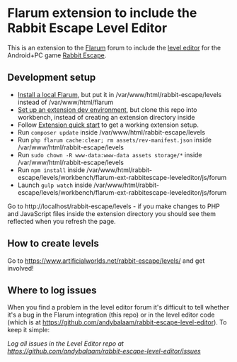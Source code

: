 # Flarum extension to include the Rabbit Escape Level Editor

This is an extension to the [Flarum](https://flarum.org/) forum to include the
[level editor](https://github.com/andybalaam/rabbit-escape-level-editor) for
the Android+PC game
[Rabbit Escape](http://artificialworlds.net/rabbit-escape/).

## Development setup

* [Install a local
  Flarum](https://www.artificialworlds.net/blog/2018/08/22/installing-flarum-on-ubuntu-18-04/),
  but put it in /var/www/html/rabbit-escape/levels instead of
  /var/www/html/flarum
* [Set up an extension dev
  environment](https://www.artificialworlds.net/blog/2018/09/06/writing-a-new-flarum-extension-on-ubuntu/),
  but clone this repo into workbench, instead of creating an extension
  directory inside
* Follow [Extension quick start](https://flarum.org/docs/extend/start/) to get
  a working extension setup.
* Run `composer update` inside /var/www/html/rabbit-escape/levels
* Run `php flarum cache:clear; rm assets/rev-manifest.json` inside /var/www/html/rabbit-escape/levels
* Run `sudo chown -R www-data:www-data assets storage/*` inside /var/www/html/rabbit-escape/levels
* Run `npm install` inside
  /var/www/html/rabbit-escape/levels/workbench/flarum-ext-rabbitescape-leveleditor/js/forum
* Launch `gulp watch` inside
  /var/www/html/rabbit-escape/levels/workbench/flarum-ext-rabbitescape-leveleditor/js/forum

Go to http://localhost/rabbit-escape/levels - if you make changes to PHP and
JavaScript files inside the extension directory you should see them reflected
when you refresh the page.

## How to create levels

Go to https://www.artificialworlds.net/rabbit-escape/levels/ and get involved!

## Where to log issues

When you find a problem in the level editor forum it's difficult to tell whether it's a bug in the Flarum integration (this repo) or in the level editor code (which is at https://github.com/andybalaam/rabbit-escape-level-editor).  To keep it simple:

*Log all issues in the Level Editor repo at https://github.com/andybalaam/rabbit-escape-level-editor/issues*
